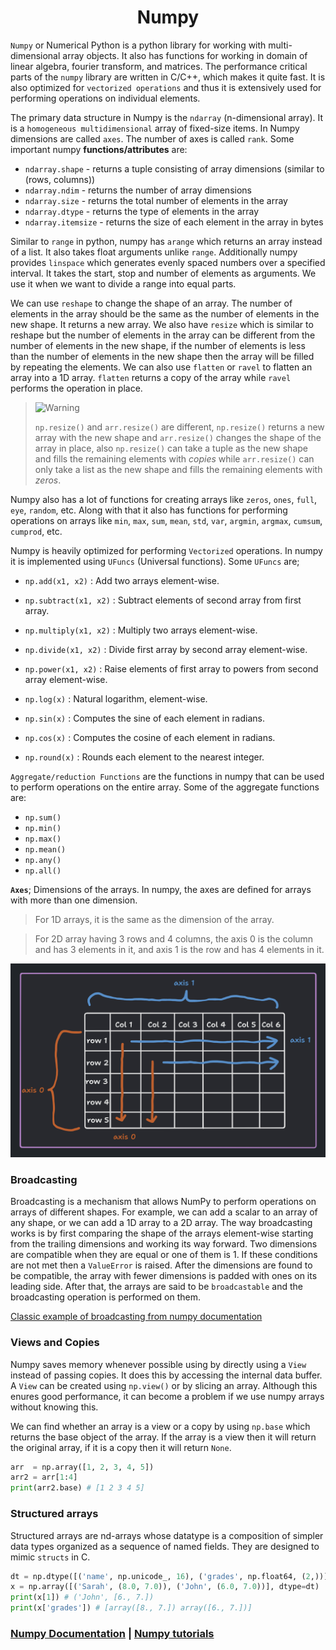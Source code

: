 <h1 align="center"> Numpy </h1>

`Numpy` or Numerical Python is a python library for working with multi-dimensional array objects. It also has functions for working in domain of linear algebra, fourier transform, and matrices. The performance critical parts of the `numpy` library are written in C/C++, which makes it quite fast. It is also optimized for `vectorized operations` and thus it is extensively used for performing operations on individual elements.

The primary data structure in Numpy is the `ndarray` (n-dimensional array). It is a `homogeneous multidimensional` array of fixed-size items. In Numpy dimensions are called `axes`. The number of axes is called `rank`.  Some important numpy **functions/attributes** are:

- `ndarray.shape` - returns a tuple consisting of array dimensions (similar to (rows, columns))
- `ndarray.ndim` - returns the number of array dimensions
- `ndarray.size` - returns the total number of elements in the array
- `ndarray.dtype` - returns the type of elements in the array
- `ndarray.itemsize` - returns the size of each element in the array in bytes

Similar to `range` in python, numpy has `arange` which returns an array instead of a list. It also takes float arguments unlike `range`. Additionally numpy provides `linspace` which generates evenly spaced numbers over a specified interval. It takes the start, stop and number of elements as arguments. We use it when we want to divide a range into equal parts.

We can use `reshape` to change the shape of an array. The number of elements in the array should be the same as the number of elements in the new shape. It returns a new array. We also have `resize` which is similar to reshape but the number of elements in the array can be different from the number of elements in the new shape, if the number of elements is less than the number of elements in the new shape then the array will be filled by repeating the elements. We can also use `flatten` or `ravel` to flatten an array into a 1D array. `flatten` returns a copy of the array while `ravel` performs the operation in place. 

> <picture>
>   <source media="(prefers-color-scheme: light)" srcset="https://raw.githubusercontent.com/Mqxx/GitHub-Markdown/main/blockquotes/badge/light-theme/warning.svg">
>   <img alt="Warning" src="https://raw.githubusercontent.com/Mqxx/GitHub-Markdown/main/blockquotes/badge/dark-theme/warning.svg">
> </picture><br>
>
> `np.resize()` and `arr.resize()` are different, `np.resize()` returns a new array with the new shape and `arr.resize()` changes the shape of the array in place, also `np.resize()` can take a tuple as the new shape and fills the remaining elements with *copies* while `arr.resize()` can only take a list as the new shape and fills the remaining elements with *zeros*.

Numpy also has a lot of functions for creating arrays like `zeros`, `ones`, `full`, `eye`, `random`, etc. Along with that it also has functions for performing operations on arrays like `min`, `max`, `sum`, `mean`, `std`, `var`, `argmin`, `argmax`, `cumsum`, `cumprod`, etc.

Numpy is heavily optimized for performing `Vectorized` operations. In numpy it is implemented using `UFuncs` (Universal functions). Some `UFuncs` are;

- `np.add(x1, x2)` : Add two arrays element-wise.
- `np.subtract(x1, x2)` : Subtract elements of second array from first array.
- `np.multiply(x1, x2)` : Multiply two arrays element-wise.
- `np.divide(x1, x2)` : Divide first array by second array element-wise.
- `np.power(x1, x2)` : Raise elements of first array to powers from second array element-wise.
- `np.log(x)` : Natural logarithm, element-wise.
- `np.sin(x)` : Computes the sine of each element in radians.

- `np.cos(x)` : Computes the cosine of each element in radians.

- `np.round(x)` : Rounds each element to the nearest integer.

`Aggregate/reduction Functions` are the functions in numpy that can be used to perform operations on the entire array. Some of the aggregate functions are:
- `np.sum()`
- `np.min()`
- `np.max()`
- `np.mean()`
- `np.any()`
- `np.all()`

**`Axes`**; Dimensions of the arrays. In numpy, the axes are defined for arrays with more than one dimension. 

>For 1D arrays, it is the same as the dimension of the array. 

> For 2D array having 3 rows and 4 columns, the axis 0 is the column and has 3 elements in it, and axis 1 is the row and has 4 elements in it.

![Axis representation of numpy](image-1.png)

### Broadcasting

Broadcasting is a mechanism that allows NumPy to perform operations on arrays of different shapes. For example, we can add a scalar to an array of any shape, or we can add a 1D array to a 2D array. The way broadcasting works is by first comparing the shape of the arrays element-wise starting from the trailing dimensions and working its way forward. Two dimensions are compatible when they are equal or one of them is 1. If these conditions are not met then a `ValueError` is raised. After the dimensions are found to be compatible, the array with fewer dimensions is padded with ones on its leading side. After that, the arrays are said to be `broadcastable` and the broadcasting operation is performed on them. 

[Classic example of broadcasting from numpy documentation](https://numpy.org/doc/stable/user/basics.broadcasting.html#a-practical-example-vector-quantization)

### Views and Copies

Numpy saves memory whenever possible using by directly using a `View` instead of passing copies. It does this by accessing the internal data buffer. A `View` can be created using `np.view()` or by slicing an array. Although this enures good performance, it can become a problem if we use numpy arrays without knowing this.

We can find whether an array is a view or a copy by using `np.base` which returns the base object of the array. If the array is a view then it will return the original array, if it is a copy then it will return `None`.

```python
arr  = np.array([1, 2, 3, 4, 5])
arr2 = arr[1:4]
print(arr2.base) # [1 2 3 4 5]
```

### Structured arrays

Structured arrays are nd-arrays whose datatype is a composition of simpler data types organized as a sequence of named fields. They are designed to mimic `structs` in C. 

```python
dt = np.dtype([('name', np.unicode_, 16), ('grades', np.float64, (2,))])
x = np.array([('Sarah', (8.0, 7.0)), ('John', (6.0, 7.0))], dtype=dt)
print(x[1]) # ('John', [6., 7.])
print(x['grades']) # [array([8., 7.]) array([6., 7.])]
```

### [Numpy Documentation](https://numpy.org/doc/stable/) | [Numpy tutorials](https://numpy.org/numpy-tutorials/)
